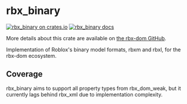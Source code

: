 # rbx_binary
[![rbx_binary on crates.io](https://img.shields.io/crates/v/rbx_binary.svg)](https://crates.io/crates/rbx_binary)
[![rbx_binary docs](https://img.shields.io/badge/docs-docs.rs-orange.svg)](https://docs.rs/rbx_binary)

More details about this crate are available on [the rbx-dom GitHub](https://github.com/rojo-rbx/rbx-dom#readme).

Implementation of Roblox's binary model formats, rbxm and rbxl, for the rbx-dom ecosystem.

## Coverage
rbx_binary aims to support all property types from rbx_dom_weak, but it currently lags behind rbx_xml due to implementation complexity.
